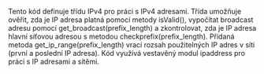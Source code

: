 Tento kód definuje třídu IPv4 pro práci s IPv4 adresami. Třída umožňuje ověřit, zda je IP adresa platná pomocí metody isValid(), vypočítat broadcast adresu pomocí get_broadcast(prefix_length) a zkontrolovat, zda je IP adresa hlavní síťovou adresou s metodou checkprefix(prefix_length). Přidaná metoda get_ip_range(prefix_length) vrací rozsah použitelných IP adres v síti (první a poslední IP adresa). Kód využívá vestavěný modul ipaddress pro práci s IP adresami a sítěmi.
